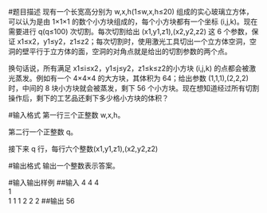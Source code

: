 #题目描述
现有一个长宽高分别为 w,x,h(1≤w,x,h≤20) 组成的实心玻璃立方体，可以认为是由 1×1×1 的数个小方块组成的，每个小方块都有一个坐标 (i,j,k)。现在需要进行 q(q≤100) 次切割。每次切割给出 (x1,y1,z1),(x2,y2,z2) 这 6 个参数，保证 x1≤x2，y1≤y2，z1≤z2；每次切割时，使用激光工具切出一个立方体空洞，空洞的壁平行于立方体的面，空洞的对角点就是给出的切割参数的两个点。

换句话说，所有满足 x1≤i≤x2，y1≤j≤y2，z1≤k≤z2的小方块 (i,j,k) 的点都会被激光蒸发。例如有一个 4×4×4 的大方块，其体积为 64；给出参数 (1,1,1),(2,2,2) 时，中间的 8 块小方块就会被蒸发，剩下 56 个小方块。现在想知道经过所有切割操作后，剩下的工艺品还剩下多少格小方块的体积？

#输入格式
第一行三个正整数 w,x,h。

第二行一个正整数 q。

接下来 q 行，每行六个整数(x1,y1,z1),(x2,y2,z2)

#输出格式
输出一个整数表示答案。

#输入输出样例
##输入
4 4 4\
1\
1 1 1 2 2 2
##输出
56